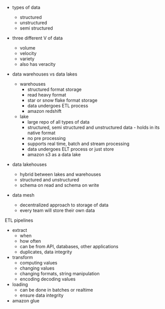 - types of data
	- structured
	- unstructured
	- semi structured

- three different V of data
	- volume
	- velocity
	- variety
	- also has veracity

- data warehouses vs data lakes
	- warehouses
		- structured format storage
		- read heavy format
		- star or snow flake format storage
		- data undergoes ETL process
		- amazon redshift
	- lake
		- large repo of all types of data
		- structured, semi structured and unstructured data - holds in its native format
		- no pre processing
		- supports real time, batch and stream processing
		- data undergoes ELT process or just store
		- amazon s3 as a data lake

- data lakehouses
	- hybrid between lakes and warehouses
	- structured and unstructured
	- schema on read and schema on write

- data mesh
	- decentralized approach to storage of data
	- every team will store their own data

ETL pipelines
- extract
	- when
	- how often
	- can be from API, databases, other applications
	- duplicates, data integrity
- transform
	- computing values
	- changing values
	- changing formats, string manipulation
	- encoding decoding values
- loading
	- can be done in batches or realtime
	- ensure data integrity
- amazon glue

